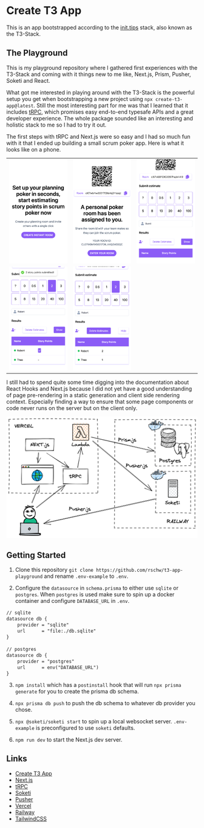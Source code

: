# Create T3 App

This is an app bootstrapped according to the [init.tips](https://init.tips) stack, also known as the T3-Stack.

## The Playground

This is my playground repository where I gathered first experiences with the T3-Stack and coming with it things new to me like, Next.js, Prism, Pusher, Soketi and React.

What got me interested in playing around with the T3-Stack is the powerful setup you get when bootstrapping a new project using `npx create-t3-app@latest`. Still the most interesting part for me was that I learned that it includes [tRPC](https://trpc.io/), which promises easy end-to-end typesafe APIs and a great developer experience. The whole package sounded like an interesting and holistic stack to me so I had to try it out.

The first steps with tRPC and Next.js were so easy and I had so much fun with it that I ended up building a small scrum poker app. Here is what it looks like on a phone.

|                                       |                                      |                                |
| ------------------------------------- | ------------------------------------ | ------------------------------ |
| ![Create Your Room](docs/screen1.png) | ![Enter Your Room](docs/screen2.png) | ![Room View](docs/screen3.png) |
| ![Estimation](docs/screen4.png)       | ![Estimates](docs/screen5.png)       |                                |

I still had to spend quite some time digging into the documentation about React Hooks and Next.js because I did not yet have a good understanding of page pre-rendering in a static generation and client side rendering context. Especially finding a way to ensure that some page components or code never runs on the server but on the client only.

![Architecture](docs/architecture.png)

## Getting Started

1. Clone this repository `git clone https://github.com/rschw/t3-app-playground` and rename `.env-example` to `.env`.

2. Configure the `datasource` in `schema.prisma` to either use `sqlite` or `postgres`. When `postgres` is used make sure to spin up a docker container and configure `DATABASE_URL` in `.env`.

```prisma
// sqlite
datasource db {
    provider = "sqlite"
    url      = "file:./db.sqlite"
}

// postgres
datasource db {
    provider = "postgres"
    url      = env("DATABASE_URL")
}
```

3. `npm install` which has a `postinstall` hook that will run `npx prisma generate` for you to create the prisma db schema.

4. `npx prisma db push` to push the db schema to whatever db provider you chose.

5. `npx @soketi/soketi start` to spin up a local websocket server. `.env-example` is preconfigured to use `soketi` defaults.

6. `npm run dev` to start the Next.js dev server.

## Links

- [Create T3 App](https://create.t3.gg/)
- [Next.js](https://nextjs.org/)
- [tRPC](https://trpc.io/)
- [Soketi](https://soketi.app/)
- [Pusher](https://pusher.com/)
- [Vercel](https://vercel.com/)
- [Railway](https://railway.app/)
- [TailwindCSS](https://tailwindcss.com/)
